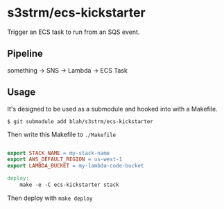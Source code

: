 # s3strm/ecs-kickstarter

Trigger an ECS task to run from an SQS event.


## Pipeline

something -> SNS -> Lambda -> ECS Task


## Usage

It's designed to be used as a submodule and hooked into with a Makefile.


```ShellSession
$ git submodule add blah/s3strm/ecs-kickstarter
```

Then write this Makefile to `./Makefile`
```Makefile

export STACK_NAME = my-stack-name
export AWS_DEFAULT_REGION = us-west-1
export LAMBDA_BUCKET = my-lambda-code-bucket

deploy:
    make -e -C ecs-kickstarter stack
```

Then deploy with `make deploy`
